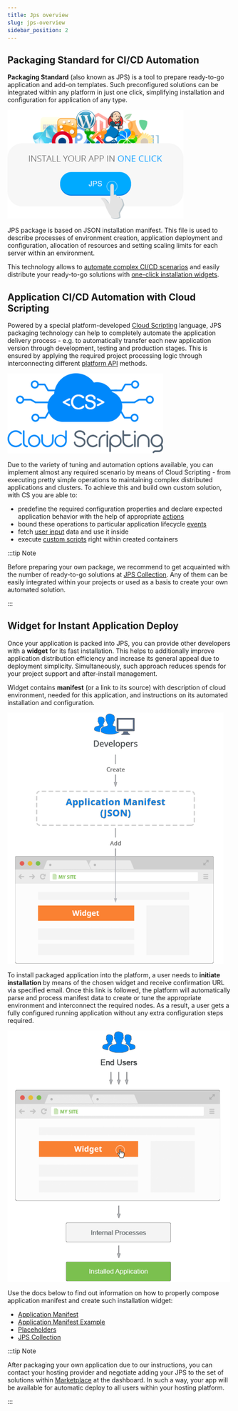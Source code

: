 ```yaml
---
title: Jps overview
slug: jps-overview
sidebar_position: 2
---
```


## Packaging Standard for CI/CD Automation

**Packaging Standard** (also known as JPS) is a tool to prepare ready-to-go application and add-on templates. Such preconfigured solutions can be integrated within any platform in just one click, simplifying installation and configuration for application of any type.

<div style={{
    display:'flex',
    justifyContent: 'center',
    margin: '0 0 1rem 0'
}}>

![Locale Dropdown](./img/JPSOverview/00.png)

</div>

JPS package is based on JSON installation manifest. This file is used to describe processes of environment creation, application deployment and configuration, allocation of resources and setting scaling limits for each server within an environment.

This technology allows to [automate complex CI/CD scenarios](/docs/deployment-tools/cloud-scripting-&-jps/jps-overview#application-cicd-automation-with-cloud-scripting) and easily distribute your ready-to-go solutions with [one-click installation widgets](/docs/deployment-tools/cloud-scripting-&-jps/jps-overview#widget-for-instant-application-deploy).

## Application CI/CD Automation with Cloud Scripting

Powered by a special platform-developed [Cloud Scripting](https://docs.cloudscripting.com/) language, JPS packaging technology can help to completely automate the application delivery process - e.g. to automatically transfer each new application version through development, testing and production stages. This is ensured by applying the required project processing logic through interconnecting different [platform API](https://cloudmydc.com/) methods.

<div style={{
    display:'flex',
    justifyContent: 'center',
    margin: '0 0 1rem 0'
}}>

![Locale Dropdown](./img/JPSOverview/01.png)

</div>

Due to the variety of tuning and automation options available, you can implement almost any required scenario by means of Cloud Scripting - from executing pretty simple operations to maintaining complex distributed applications and clusters. To achieve this and build own custom solution, with CS you are able to:

- predefine the required configuration properties and declare expected application behavior with the help of appropriate [actions](https://docs.cloudscripting.com/creating-manifest/actions/)
- bound these operations to particular application lifecycle [events](https://docs.cloudscripting.com/creating-manifest/events/)
- fetch [user input](https://docs.cloudscripting.com/creating-manifest/placeholders/#input-parameters) data and use it inside
- execute [custom scripts](https://docs.cloudscripting.com/creating-manifest/custom-scripts/) right within created containers

:::tip Note

Before preparing your own package, we recommend to get acquainted with the number of ready-to-go solutions at [JPS Collection](https://github.com/jelastic-jps). Any of them can be easily integrated within your projects or used as a basis to create your own automated solution.

:::

## Widget for Instant Application Deploy

Once your application is packed into JPS, you can provide other developers with a **widget** for its fast installation. This helps to additionally improve application distribution efficiency and increase its general appeal due to deployment simplicity. Simultaneously, such approach reduces spends for your project support and after-install management.

Widget contains **manifest** (or a link to its source) with description of cloud environment, needed for this application, and instructions on its automated installation and configuration.

<div style={{
    display:'flex',
    justifyContent: 'center',
    margin: '0 0 1rem 0'
}}>

![Locale Dropdown](./img/JPSOverview/02.png)

</div>

To install packaged application into the platform, a user needs to **initiate installation** by means of the chosen widget and receive confirmation URL via specified email. Once this link is followed, the platform will automatically parse and process manifest data to create or tune the appropriate environment and interconnect the required nodes. As a result, a user gets a fully configured running application without any extra configuration steps required.

<div style={{
    display:'flex',
    justifyContent: 'center',
    margin: '0 0 1rem 0'
}}>

![Locale Dropdown](./img/JPSOverview/03-widget-to-application.png)

</div>

Use the docs below to find out information on how to properly compose application manifest and create such installation widget:

- [Application Manifest](/docs/deployment-tools/cloud-scripting-&-jps/application-manifest)
- [Application Manifest Example](https://docs.cloudscripting.com/samples/)
- [Placeholders](https://docs.cloudscripting.com/creating-manifest/placeholders/)
- [JPS Collection](https://github.com/jelastic-jps)

:::tip Note

After packaging your own application due to our instructions, you can contact your hosting provider and negotiate adding your JPS to the set of solutions within [Marketplace](/docs/deployment-tools/cloud-scripting-&-jps/marketplace) at the dashboard. In such a way, your app will be available for automatic deploy to all users within your hosting platform.

:::
